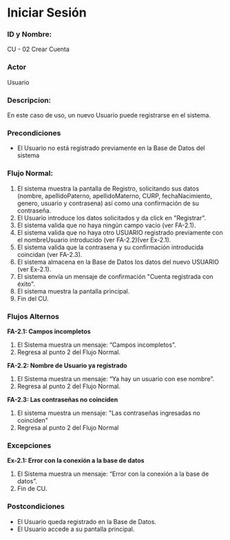 # Iniciar Sesión

### ID y Nombre:

CU - 02 Crear Cuenta

### Actor

Usuario

### Descripcion:

En este caso de uso, un nuevo Usuario puede registrarse en el sistema.

### Precondiciones

- El Usuario no está registrado previamente en la Base de Datos del sistema

### Flujo Normal:

1. El sistema muestra la pantalla de Registro, solicitando sus datos (nombre, apellidoPaterno, apellidoMaterno, CURP, fechaNacimiento, genero, usuario y contrasena) así como una confirmación de su contraseña.
2. El Usuario introduce los datos solicitados y da click en "Registrar".
3. El sistema valida que no haya ningún campo vacío (ver FA-2.1).
4. El sistema valida que no haya otro USUARIO registrado previamente con el nombreUsuario introducido (ver FA-2.2)(ver Ex-2.1).
5. El sistema valida que la contrasena y su confirmación introducida coincidan (ver FA-2.3).
6. El sistema almacena en la Base de Datos los datos del nuevo USUARIO (ver Ex-2.1).
7. El sistema envía un mensaje de confirmación "Cuenta registrada con éxito".
8. El sistema muestra la pantalla principal.
9. Fin del CU.

### Flujos Alternos

**FA-2.1: Campos incompletos**

1. El Sistema muestra un mensaje: “Campos incompletos”.
2. Regresa al punto 2 del Flujo Normal.

**FA-2.2: Nombre de Usuario ya registrado**

1. El Sistema muestra un mensaje: “Ya hay un usuario con ese nombre”.
2. Regresa al punto 2 del Flujo Normal.

**FA-2.3: Las contraseñas no coinciden**

1. El sistema muestra un mensaje: "Las contraseñas ingresadas no coinciden"
2. Regresa al punto 2 del Flujo Normal

### Excepciones

**Ex-2.1: Error con la conexión a la base de datos**

1. El Sistema muestra un mensaje: “Error con la conexión a la base de datos”.
2. Fin de CU.

### Postcondiciones

- El Usuario queda registrado en la Base de Datos.
- El Usuario accede a su pantalla principal.